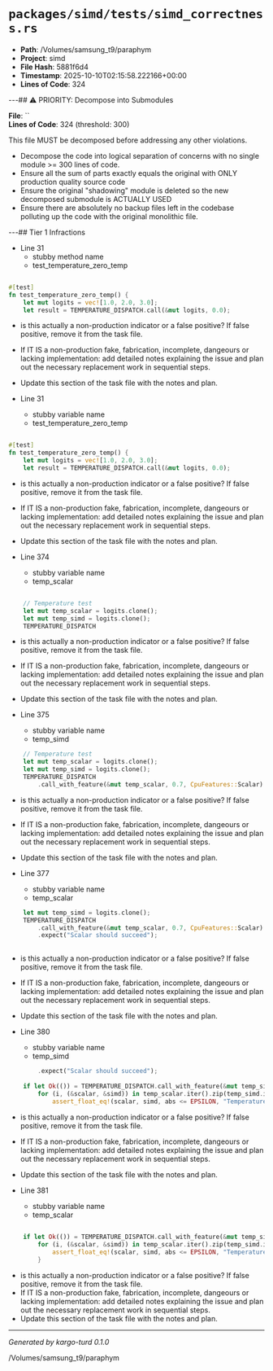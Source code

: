 # `packages/simd/tests/simd_correctness.rs`

- **Path**: /Volumes/samsung_t9/paraphym
- **Project**: simd
- **File Hash**: 5881f6d4  
- **Timestamp**: 2025-10-10T02:15:58.222166+00:00  
- **Lines of Code**: 324

---## ⚠️ PRIORITY: Decompose into Submodules

**File**: ``  
**Lines of Code**: 324 (threshold: 300)

This file MUST be decomposed before addressing any other violations.

- Decompose the code into logical separation of concerns with no single module >= 300 lines of code. 
- Ensure all the sum of parts exactly equals the original with ONLY production quality source code
- Ensure the original "shadowing" module is deleted so the new decomposed submodule is ACTUALLY USED
- Ensure there are absolutely no backup files left in the codebase polluting up the code with the original monolithic file.

---## Tier 1 Infractions 


- Line 31
  - stubby method name
  - test_temperature_zero_temp

```rust

#[test]
fn test_temperature_zero_temp() {
    let mut logits = vec![1.0, 2.0, 3.0];
    let result = TEMPERATURE_DISPATCH.call(&mut logits, 0.0);
```

- is this actually a non-production indicator or a false positive? If false positive, remove it from the task file.
- If IT IS a non-production fake, fabrication, incomplete, dangeours or lacking implementation: add detailed notes explaining the issue and plan out the necessary replacement work in sequential steps. 
- Update this section of the task file with the notes and plan.


- Line 31
  - stubby variable name
  - test_temperature_zero_temp

```rust

#[test]
fn test_temperature_zero_temp() {
    let mut logits = vec![1.0, 2.0, 3.0];
    let result = TEMPERATURE_DISPATCH.call(&mut logits, 0.0);
```

- is this actually a non-production indicator or a false positive? If false positive, remove it from the task file.
- If IT IS a non-production fake, fabrication, incomplete, dangeours or lacking implementation: add detailed notes explaining the issue and plan out the necessary replacement work in sequential steps. 
- Update this section of the task file with the notes and plan.


- Line 374
  - stubby variable name
  - temp_scalar

```rust

    // Temperature test
    let mut temp_scalar = logits.clone();
    let mut temp_simd = logits.clone();
    TEMPERATURE_DISPATCH
```

- is this actually a non-production indicator or a false positive? If false positive, remove it from the task file.
- If IT IS a non-production fake, fabrication, incomplete, dangeours or lacking implementation: add detailed notes explaining the issue and plan out the necessary replacement work in sequential steps. 
- Update this section of the task file with the notes and plan.


- Line 375
  - stubby variable name
  - temp_simd

```rust
    // Temperature test
    let mut temp_scalar = logits.clone();
    let mut temp_simd = logits.clone();
    TEMPERATURE_DISPATCH
        .call_with_feature(&mut temp_scalar, 0.7, CpuFeatures::Scalar)
```

- is this actually a non-production indicator or a false positive? If false positive, remove it from the task file.
- If IT IS a non-production fake, fabrication, incomplete, dangeours or lacking implementation: add detailed notes explaining the issue and plan out the necessary replacement work in sequential steps. 
- Update this section of the task file with the notes and plan.


- Line 377
  - stubby variable name
  - temp_scalar

```rust
    let mut temp_simd = logits.clone();
    TEMPERATURE_DISPATCH
        .call_with_feature(&mut temp_scalar, 0.7, CpuFeatures::Scalar)
        .expect("Scalar should succeed");
    
```

- is this actually a non-production indicator or a false positive? If false positive, remove it from the task file.
- If IT IS a non-production fake, fabrication, incomplete, dangeours or lacking implementation: add detailed notes explaining the issue and plan out the necessary replacement work in sequential steps. 
- Update this section of the task file with the notes and plan.


- Line 380
  - stubby variable name
  - temp_simd

```rust
        .expect("Scalar should succeed");
    
    if let Ok(()) = TEMPERATURE_DISPATCH.call_with_feature(&mut temp_simd, 0.7, CpuFeatures::Avx512) {
        for (i, (&scalar, &simd)) in temp_scalar.iter().zip(temp_simd.iter()).enumerate() {
            assert_float_eq!(scalar, simd, abs <= EPSILON, "Temperature mismatch at index {}", i);
```

- is this actually a non-production indicator or a false positive? If false positive, remove it from the task file.
- If IT IS a non-production fake, fabrication, incomplete, dangeours or lacking implementation: add detailed notes explaining the issue and plan out the necessary replacement work in sequential steps. 
- Update this section of the task file with the notes and plan.


- Line 381
  - stubby variable name
  - temp_scalar

```rust
    
    if let Ok(()) = TEMPERATURE_DISPATCH.call_with_feature(&mut temp_simd, 0.7, CpuFeatures::Avx512) {
        for (i, (&scalar, &simd)) in temp_scalar.iter().zip(temp_simd.iter()).enumerate() {
            assert_float_eq!(scalar, simd, abs <= EPSILON, "Temperature mismatch at index {}", i);
        }
```

- is this actually a non-production indicator or a false positive? If false positive, remove it from the task file.
- If IT IS a non-production fake, fabrication, incomplete, dangeours or lacking implementation: add detailed notes explaining the issue and plan out the necessary replacement work in sequential steps. 
- Update this section of the task file with the notes and plan.

---

*Generated by kargo-turd 0.1.0*

/Volumes/samsung_t9/paraphym